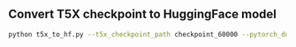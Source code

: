 ## Convert T5X checkpoint to HuggingFace model

```bash
python t5x_to_hf.py --t5x_checkpoint_path checkpoint_60000 --pytorch_dump_path converted_pt_model --config_path config.json
```
